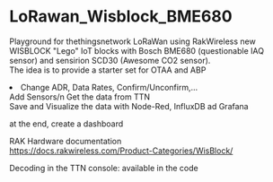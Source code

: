 # LoRawan_Wisblock_BME680
Playground for thethingsnetwork LoRaWan using RakWireless new WISBLOCK "Lego" IoT blocks with Bosch BME680 (questionable IAQ sensor) and sensirion SCD30 (Awesome CO2 sensor).<br>
The idea is to provide a starter set for OTAA and ABP<li>
Change ADR, Data Rates, Confirm/Unconfirm,...<br>
Add Sensors/n
Get the data from TTN<br>
Save and Visualize the data with Node-Red, InfluxDB ad Grafana<br></li>

at the end, create a dashboard<br>


RAK Hardware documentation<br>
https://docs.rakwireless.com/Product-Categories/WisBlock/ <br>

Decoding in the TTN console: available in the code<br>


